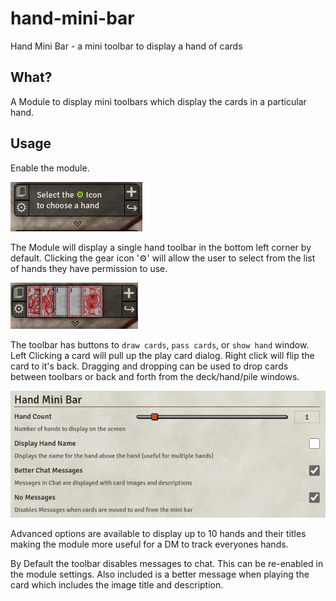 # hand-mini-bar

Hand Mini Bar - a mini toolbar to display a hand of cards

## What?

A Module to display mini toolbars which display the cards in a particular hand.

## Usage

Enable the module.

![Toolbar Start](artwork/tutorial-start.png?raw=true)

The Module will display a single hand toolbar in the bottom left corner by default. Clicking the gear icon '⚙' will allow the user to select from the list of hands they have permission to use.

![Toolbar Cards](artwork/tutorial-cards.png?raw=true)

The toolbar has buttons to `draw cards`, `pass cards`, or `show hand` window. Left Clicking a card will pull up the play card dialog. Right click will flip the card to it's back. Dragging and dropping can be used to drop cards between toolbars or back and forth from the deck/hand/pile windows.

![Settings Panel](artwork/tutorial-settings.png?raw=true)

Advanced options are available to display up to 10 hands and their titles making the module more useful for a DM to track everyones hands.

By Default the toolbar disables messages to chat. This can be re-enabled in the module settings. Also included is a better message when playing the card which includes the image title and description.

